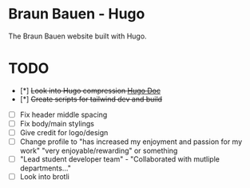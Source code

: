 # Braun Bauen - Hugo
The Braun Bauen website built with Hugo.


# TODO
- [*] ~~Look into Hugo compression [Hugo Doc](https://gohugo.io/hugo-pipes/postprocess/)~~
- [*] ~~Create scripts for tailwind dev and build~~
- [ ] Fix header middle spacing
- [ ] Fix body/main stylings
- [ ] Give credit for logo/design
- [ ] Change profile to "has increased my enjoyment and passion for my work" "very enjoyable/rewarding" or something
- [ ] "Lead student developer team" - "Collaborated with mutliple departments..."
- [ ] Look into brotli

